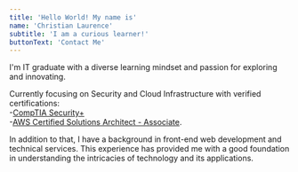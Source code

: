 ```yaml
---
title: 'Hello World! My name is'
name: 'Christian Laurence'
subtitle: 'I am a curious learner!'
buttonText: 'Contact Me'
---
```


I'm IT graduate with a diverse learning mindset and passion for exploring and innovating.

Currently focusing on Security and Cloud Infrastructure with verified certifications:<br>
-[CompTIA Security+](https://www.credly.com/badges/5e2eac92-39e3-4c69-9a33-27f873784a63/)<br>
-[AWS Certified Solutions Architect - Associate](https://www.credly.com/badges/a4d61333-0ac5-40a5-8196-6c31b91816b3/).

In addition to that, I have a background in front-end web development and technical services. This experience has provided me with a good foundation in understanding the intricacies of technology and its applications. 
